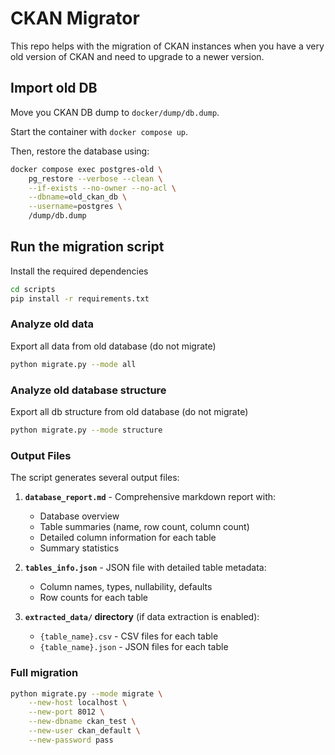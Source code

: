 # CKAN Migrator

This repo helps with the migration of CKAN instances when you have a very old version of CKAN
and need to upgrade to a newer version.  

## Import old DB

Move you CKAN DB dump to `docker/dump/db.dump`.  

Start the container with `docker compose up`.  

Then, restore the database using:

```bash
docker compose exec postgres-old \
    pg_restore --verbose --clean \
    --if-exists --no-owner --no-acl \
    --dbname=old_ckan_db \
    --username=postgres \
    /dump/db.dump
```

## Run the migration script

Install the required dependencies

```bash
cd scripts
pip install -r requirements.txt
```

### Analyze old data

Export all data from old database (do not migrate)

```bash
python migrate.py --mode all
```

### Analyze old database structure

Export all db structure from old database (do not migrate)

```bash
python migrate.py --mode structure
```

### Output Files

The script generates several output files:

1. **`database_report.md`** - Comprehensive markdown report with:
   - Database overview
   - Table summaries (name, row count, column count)
   - Detailed column information for each table
   - Summary statistics

2. **`tables_info.json`** - JSON file with detailed table metadata:
   - Column names, types, nullability, defaults
   - Row counts for each table

3. **`extracted_data/` directory** (if data extraction is enabled):
   - `{table_name}.csv` - CSV files for each table
   - `{table_name}.json` - JSON files for each table

### Full migration

```bash
python migrate.py --mode migrate \
    --new-host localhost \
    --new-port 8012 \
    --new-dbname ckan_test \
    --new-user ckan_default \
    --new-password pass
```
